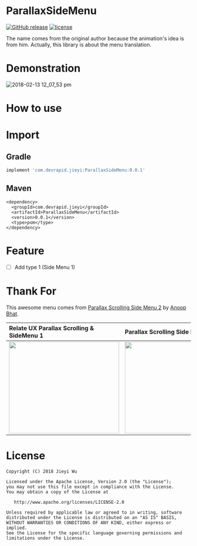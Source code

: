 # ParallaxSideMenu

[![GitHub release](https://img.shields.io/github/release/pokk/ParallaxSideMenu.svg?style=flat-square)](https://github.com/pokk/ParallaxSideMenu)
[![license](https://img.shields.io/github/license/pokk/ParallaxSideMenu.svg?style=flat-square)](https://github.com/pokk/ParallaxSideMenu)

The name comes from the original author because the animation's idea is from him. Actually, this
library is about the menu translation.

# Demonstration

![2018-02-13 12_07_53 pm](https://user-images.githubusercontent.com/5198104/36131738-af53fd44-10b6-11e8-9e42-c684c7c0356d.gif)

# How to use

# Import

## Gradle

```gradle
implement 'com.devrapid.jieyi:ParallaxSideMenu:0.0.1'
```

## Maven

```maven
<dependency>
  <groupId>com.devrapid.jieyi</groupId>
  <artifactId>ParallaxSideMenu</artifactId>
  <version>0.0.1</version>
  <type>pom</type>
</dependency>
```

# Feature

- [ ] Add type 1 (Side Menu 1)

# Thank For

This awesome menu comes from
[Parallax Scrolling Side Menu 2](https://www.uplabs.com/posts/relate-ux-parallax-scrolling-sidemenu-2)
by [Anoop Bhat](https://www.uplabs.com/anoop_bnbhat).

| Relate UX Parallax Scrolling & SideMenu 1                                                                                                 | Parallax Scrolling Side Menu 2                                                                                                            |
|:------------------------------------------------------------------------------------------------------------------------------------------|:------------------------------------------------------------------------------------------------------------------------------------------|
| <img src="https://user-images.githubusercontent.com/5198104/36131317-88fc6548-10b4-11e8-8e0e-7b16107f6583.gif" height="250" width="300"/> | <img src="https://user-images.githubusercontent.com/5198104/36131265-3defa092-10b4-11e8-90fc-afba338a8f7d.gif" height="250" width="300"/> |

# License

```
Copyright (C) 2018 Jieyi Wu

Licensed under the Apache License, Version 2.0 (the "License");
you may not use this file except in compliance with the License.
You may obtain a copy of the License at

   http://www.apache.org/licenses/LICENSE-2.0

Unless required by applicable law or agreed to in writing, software
distributed under the License is distributed on an "AS IS" BASIS,
WITHOUT WARRANTIES OR CONDITIONS OF ANY KIND, either express or implied.
See the License for the specific language governing permissions and
limitations under the License.
```

